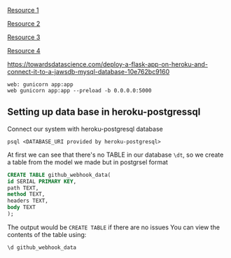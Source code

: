 [Resource 1](https://medium.com/@dushan14/create-a-web-application-with-python-flask-postgresql-and-deploy-on-heroku-243d548335cc)

[Resource 2](https://flask-sqlalchemy.palletsprojects.com/en/2.x/config/)

[Resource 3](https://hackersandslackers.com/flask-sqlalchemy-database-models/)

[Resource 4](https://realpython.com/flask-by-example-part-2-postgres-sqlalchemy-and-alembic/)

https://towardsdatascience.com/deploy-a-flask-app-on-heroku-and-connect-it-to-a-jawsdb-mysql-database-10e762bc9160


```
web: gunicorn app:app
web gunicorn app:app --preload -b 0.0.0.0:5000
```

## Setting up data base in heroku-postgressql

Connect our system with heroku-postgresql database
```
psql <DATABASE_URI provided by heroku-postgresql>
```
At first we can see that there's no TABLE in our database `\dt`, so we create a table from the model we made but in postgrsel format

```SQL
CREATE TABLE github_webhook_data(
id SERIAL PRIMARY KEY,
path TEXT,
method TEXT,
headers TEXT,
body TEXT
);
```
The output would be `CREATE TABLE` if there are no issues
You can view the contents of the table using:
```
\d github_webhook_data
```
